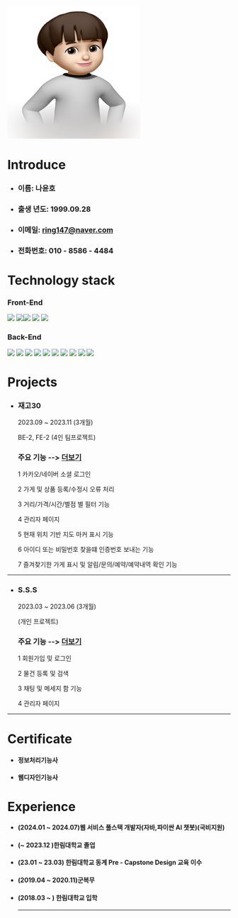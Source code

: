<img src=image.jpg width=300 height=300>    

# Introduce     
* ### 이름:  나윤호  
* ### 출생 년도:  1999.09.28   
* ### 이메일:  ring147@naver.com    
* ### 전화번호:  010 - 8586 - 4484   

# Technology stack  
### Front-End  
<img src="https://img.shields.io/badge/React-20232A?style=for-the-badge&logo=react&logoColor=61DAFB" /> <img src="https://img.shields.io/badge/JavaScript-F7DF1E?style=for-the-badge&logo=javascript&logoColor=black" /><img src="https://img.shields.io/badge/HTML5-E34F26?style=for-the-badge&logo=html5&logoColor=white" /> <img src="https://img.shields.io/badge/CSS3-1572B6?style=for-the-badge&logo=css3&logoColor=white" /> <img src="https://img.shields.io/badge/jQuery-0769AD?style=for-the-badge&logo=jquery&logoColor=white" />
### Back-End 

<img src="https://img.shields.io/badge/Java-ED8B00?style=for-the-badge&logo=java&logoColor=white" /> <img src="https://img.shields.io/badge/Spring-6DB33F?style=for-the-badge&logo=spring&logoColor=white" /> <img src="https://img.shields.io/badge/Spring_Boot-F2F4F9?style=for-the-badge&logo=spring-boot" /> <img src="https://img.shields.io/badge/HTML5-E34F26?style=for-the-badge&logo=html5&logoColor=white" /> <img src="https://img.shields.io/badge/CSS3-1572B6?style=for-the-badge&logo=css3&logoColor=white" /> <img src="https://img.shields.io/badge/jQuery-0769AD?style=for-the-badge&logo=jquery&logoColor=white" /> <img src="https://img.shields.io/badge/Oracle-F80000?style=for-the-badge&logo=oracle&logoColor=white" /> <img src="https://img.shields.io/badge/Python-3776AB?style=for-the-badge&logo=python&logoColor=white" /> <img src="https://img.shields.io/badge/Numpy-777BB4?style=for-the-badge&logo=numpy&logoColor=white" /> <img src="https://img.shields.io/badge/Jupyter-F37626.svg?&style=for-the-badge&logo=Jupyter&logoColor=white" />

# Projects   
* ### 재고30
  2023.09 ~ 2023.11 (3개월)
  
  BE-2, FE-2 (4인 팀프로젝트)
  
  ### 주요 기능  --> [더보기][github1]
  1  카카오/네이버 소셜 로그인
  
  2  가게 및 상품 등록/수정시 오류 처리
     
  3  거리/가격/시간/별점 별 필터 기능
  
  4  관리자 페이지
  
  5  현재 위치 기반 지도 마커 표시 기능
  
  6  아이디 또는 비밀번호 찾을떄 인증번호 보내는 기능
     
  7  즐겨찾기한 가게 표시 및 알림/문의/예약/예약내역 확인 기능
  
---
* ### S.S.S
  2023.03 ~ 2023.06 (3개월)
  
  (개인 프로젝트)
  
  ### 주요 기능  --> [더보기][github2]
  1  회원가입 밎 로그인
    
  2  물건 등록 및 검색
  
  3  채팅 및 메세지 함 기능
  
  4  관리자 페이지   
---

# Certificate   
* #### 정보처리기능사
* #### 웹디자인기능사     

# Experience  
* #### (2024.01 ~ 2024.07)웹 서비스 풀스택 개발자(자바,파이싼 AI 챗봇)(국비지원)
* #### (~ 2023.12 )한림대학교 졸업
* #### (23.01 ~ 23.03) 한림대학교 동계 Pre - Capstone Design 교육 이수
* #### (2019.04 ~ 2020.11)군복무
* #### (2018.03 ~ ) 한림대학교 입학
  ---



 [github1]: https://github.com/nayunho/2023_capston_project
 [github2]: https://github.com/nayunho/2022_share_project_S.S.S
